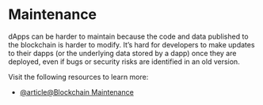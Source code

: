 # Maintenance

dApps can be harder to maintain because the code and data published to the blockchain is harder to modify. It’s hard for developers to make updates to their dapps (or the underlying data stored by a dapp) once they are deployed, even if bugs or security risks are identified in an old version.

Visit the following resources to learn more:

- [@article@Blockchain Maintenance](https://imiblockchain.com/blockchain-coding/maintenance/)
